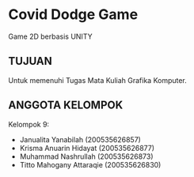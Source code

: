 # Covid Dodge Game
Game 2D berbasis UNITY



## TUJUAN
Untuk memenuhi Tugas Mata Kuliah Grafika Komputer.



## ANGGOTA KELOMPOK
Kelompok 9:
  - Janualita Yanabilah      (200535626857)
  - Krisma Anuarin Hidayat   (200535626877)
  - Muhammad Nashrullah      (200535626873)
  - Titto Mahogany Attaraqie (200535626830)
